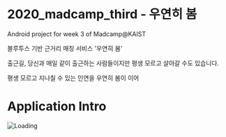 # 2020_madcamp_third - 우연히 봄
Android project for week 3 of Madcamp@KAIST

블루투스 기반 근거리 매칭 서비스 '우연히 봄'

출근길, 당신과 매일 같이 출근하는 사람들이지만 평생 모르고 살아갈 수도 있습니다.

평생 모르고 지나칠 수 있는 인연을 우연히 봄이 이어

# Application Intro

![Loading](https://github.com/geonsikSeo/2020_madcamp_third/blob/master/imageformd/1.gif)


